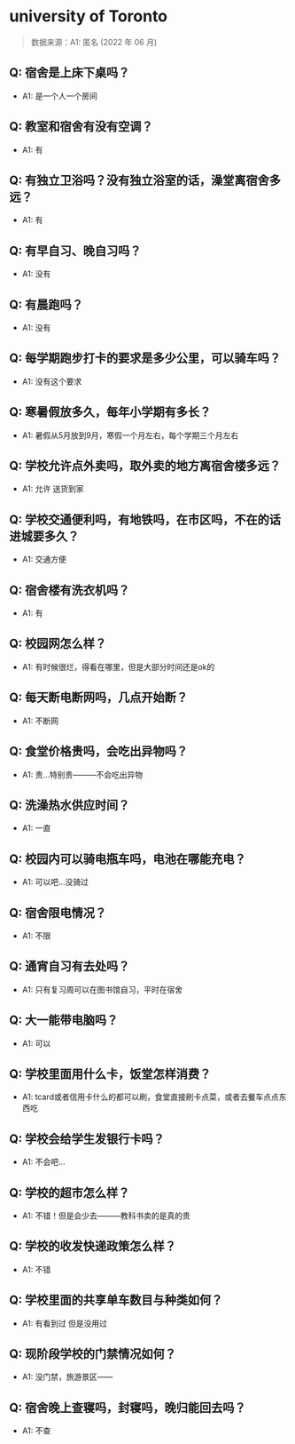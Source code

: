 # university of Toronto

> 数据来源：A1: 匿名 (2022 年 06 月)

## Q: 宿舍是上床下桌吗？

- A1: 是一个人一个房间

## Q: 教室和宿舍有没有空调？

- A1: 有

## Q: 有独立卫浴吗？没有独立浴室的话，澡堂离宿舍多远？

- A1: 有

## Q: 有早自习、晚自习吗？

- A1: 没有

## Q: 有晨跑吗？

- A1: 没有

## Q: 每学期跑步打卡的要求是多少公里，可以骑车吗？

- A1: 没有这个要求

## Q: 寒暑假放多久，每年小学期有多长？

- A1: 暑假从5月放到9月，寒假一个月左右，每个学期三个月左右

## Q: 学校允许点外卖吗，取外卖的地方离宿舍楼多远？

- A1: 允许 送货到家

## Q: 学校交通便利吗，有地铁吗，在市区吗，不在的话进城要多久？

- A1: 交通方便

## Q: 宿舍楼有洗衣机吗？

- A1: 有

## Q: 校园网怎么样？

- A1: 有时候很烂，得看在哪里，但是大部分时间还是ok的

## Q: 每天断电断网吗，几点开始断？

- A1: 不断网

## Q: 食堂价格贵吗，会吃出异物吗？

- A1: 贵…特别贵———不会吃出异物

## Q: 洗澡热水供应时间？

- A1: 一直

## Q: 校园内可以骑电瓶车吗，电池在哪能充电？

- A1: 可以吧…没骑过

## Q: 宿舍限电情况？

- A1: 不限

## Q: 通宵自习有去处吗？

- A1: 只有复习周可以在图书馆自习，平时在宿舍

## Q: 大一能带电脑吗？

- A1: 可以

## Q: 学校里面用什么卡，饭堂怎样消费？

- A1: tcard或者信用卡什么的都可以刷，食堂直接刷卡点菜，或者去餐车点点东西吃

## Q: 学校会给学生发银行卡吗？

- A1: 不会吧…

## Q: 学校的超市怎么样？

- A1: 不错！但是会少去———教科书卖的是真的贵

## Q: 学校的收发快递政策怎么样？

- A1: 不错

## Q: 学校里面的共享单车数目与种类如何？

- A1: 有看到过 但是没用过

## Q: 现阶段学校的门禁情况如何？

- A1: 没门禁，旅游景区——

## Q: 宿舍晚上查寝吗，封寝吗，晚归能回去吗？

- A1: 不查

